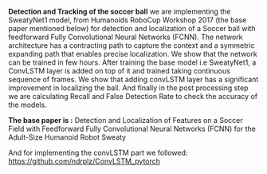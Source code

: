 **Detection and Tracking of the soccer ball**
we are implementing the SweatyNet1 model,
from Humanoids RoboCup Workshop 2017 (the base paper mentioned below) for detection
and localization of a Soccer ball with feedforward Fully Convolutional
Neural Networks (FCNN). The network architecture has a
contracting path to capture the context and a symmetric expanding
path that enables precise localization. We show that the network can
be trained in few hours. After training the base model i.e SweatyNet1,
a ConvLSTM layer is added on top of it and trained taking continuous
sequence of frames. We show that adding convLSTM layer has a
significant improvement in localizing the ball. And finally in the post
processing step we are calculating Recall and False Detection Rate to
check the accuracy of the models.

**The base paper is :** Detection and Localization of Features on a Soccer
Field with Feedforward Fully Convolutional Neural
Networks (FCNN) for the Adult-Size Humanoid
Robot Sweaty

And for implementing the convLSTM part we followed: https://github.com/ndrplz/ConvLSTM_pytorch
